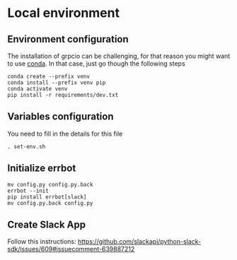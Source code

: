 # Local environment

## Environment configuration
The installation of grpcio can be challenging, for that reason you might want to use [conda](https://docs.conda.io/en/latest/). In that case, just go though the following steps
```
conda create --prefix venv
conda install --prefix venv pip
conda activate venv
pip install -r requirements/dev.txt
```

## Variables configuration
You need to fill in the details for this file
```
. set-env.sh
```

## Initialize errbot
```
mv config.py config.py.back
errbot --init
pip install errbot[slack]
mv config.py.back config.py
```

## Create Slack App
Follow this instructions: https://github.com/slackapi/python-slack-sdk/issues/609#issuecomment-639887212 
